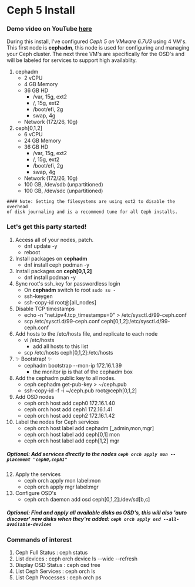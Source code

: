 # Ceph 5 Install
### Demo video on YouTube [here](https://youtu.be/phvRNOtxNkM)

During this install, I've configured _Ceph 5 on VMware 6.7U3_ using 4 VM's. This first node is **cephadm**, this node is used for configuring and managing your Ceph cluster. The next three VM's are specifically for the OSD's and will be labeled for services to support high availablity.

1. cephadm
    - 2 vCPU
    - 4 GB Memory
    - 36 GB HD
      - /var, 15g, ext2
      - /, 15g, ext2
      - /boot/efi, 2g
      - swap, 4g
    - Network (172/26, 10g)
2. ceph[0,1,2]
    - 6 vCPU
    - 24 GB Memory
    - 36 GB HD
      - /var, 15g, ext2
      - /, 15g, ext2
      - /boot/efi, 2g
      - swap, 4g
    - Network (172/26, 10g)
    - 100 GB, /dev/sdb (unpartitioned)
    - 100 GB, /dev/sdc (unpartitioned)

```
#### Note: Setting the filesystems are using ext2 to disable the overhead
of disk journaling and is a recommend tune for all Ceph installs.
```

### Let's get this party started!

1. Access all of your nodes, patch.
    - dnf update -y
    - reboot
3. Install packages on **cephadm**
    - dnf install ceph podman -y
4. Install packages on **ceph[0,1,2]**
    - dnf install podman -y
5. Sync root's ssh_key for passwordless login
    - On **cephadm** switch to root `sudo su -`
    - ssh-keygen
    - ssh-copy-id root@[all_nodes]
6. Disable TCP timestamps
    - echo -n "net.ipv4.tcp_timestamps=0" > /etc/sysctl.d/99-ceph.conf
    - scp /etc/sysctl.d/99-ceph.conf ceph[0,1,2]:/etc/sysctl.d/99-ceph.conf
7. Add hosts to the /etc/hosts file, and replicate to each node
    - vi /etc/hosts
        -  add all hosts to this list
    - scp /etc/hosts ceph[0,1,2]:/etc/hosts
8. ✨ Bootstrap! ✨
    - cephadm bootstrap --mon-ip 172.16.1.39
        -  the monitor ip is that of the cephadm box
9. Add the cephadm public key to all nodes.
    - ceph cephadm get-pub-key > ~/ceph.pub
    - ssh-copy-id -f -i ~/ceph.pub root@ceph[0,1,2]
10. Add OSD nodes
    - ceph orch host add ceph0 172.16.1.40
    - ceph orch host add ceph1 172.16.1.41
    - ceph orch host add ceph2 172.16.1.42
11. Label the nodes for Ceph services
    - ceph orch host label add cephadm [_admin,mon,mgr]
    - ceph orch host label add ceph[0,1] mon
    - ceph orch host label add ceph[1,2] mgr
##### Optional: Add services directly to the nodes `ceph orch apply mon --placement "ceph0,ceph1"`
12. Apply the services
    - ceph orch apply mon label:mon
    - ceph orch apply mgr label:mgr
13. Configure OSD's
    - ceph orch daemon add osd ceph[0,1,2]:/dev/sd[b,c]
##### Optional: Find and apply all available disks as OSD's, this will also 'auto discover' new disks when they're added: `ceph orch apply osd --all-available-devices`

### Commands of interest
1. Ceph Full Status : ceph status
2. List devices : ceph orch device ls --wide --refresh
3. Display OSD Status : ceph osd tree
4. List Ceph Services : ceph orch ls
5. List Ceph Processes : ceph orch ps
